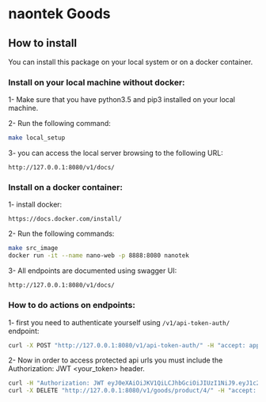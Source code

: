 # naontek Goods 
## How to install
You can install this package on your local system or on a docker container. 

### Install on your local machine without docker:
1- Make sure that you have python3.5 and pip3 installed on your local machine.

2- Run the following command:
```bash
make local_setup
```

3- you can access the local server browsing to the following URL:
```text
http://127.0.0.1:8080/v1/docs/
```

### Install on a docker container:
1- install docker:
```text
https://docs.docker.com/install/
```
2- Run the following commands:
```bash
make src_image
docker run -it --name nano-web -p 8888:8080 nanotek
```
3- All endpoints are documented using swagger UI:
```text
http://127.0.0.1:8080/v1/docs/
```

### How to do actions on endpoints:
1- first you need to authenticate yourself using `/v1/api-token-auth/` endpoint:
```bash
curl -X POST "http://127.0.0.1:8080/v1/api-token-auth/" -H "accept: application/json" -H "Content-Type: application/json" -H "X-CSRFToken: RrZn24hz8Q7fSIxriRSI9Ct1eVRrUwAnSw3rDcly7oNXRgmO8ytu4wLSQvOFg9rS" -d "{ \"username\": \"root\", \"password\": \"root\"}"
```

2- Now in order to access protected api urls you must include the Authorization: JWT <your_token> header.
```bash
curl -H "Authorization: JWT eyJ0eXAiOiJKV1QiLCJhbGciOiJIUzI1NiJ9.eyJ1c2VyX2lkIjoxMSwidXNlcm5hbWUiOiJyb290IiwiZXhwIjoxNTgxNDE5MTIwLCJlbWFpbCI6ImtoYWtzaG91ci5hbWlyQGdtYWlsLmNvbSJ9.tt80vXCmnzrb9wWjxu6tfBcsZPrLeOpST70XeTtleSU" http://127.0.0.1:8080/protected-url/
curl -X DELETE "http://127.0.0.1:8080/v1/goods/product/4/" -H "accept: application/json" -H "Authorization: JWT eyJ0eXAiOiJKV1QiLCJhbGciOiJIUzI1NiJ9.eyJ1c2VyX2lkIjoxMSwidXNlcm5hbWUiOiJyb290IiwiZXhwIjoxNTgxNDE5NDcxLCJlbWFpbCI6ImtoYWtzaG91ci5hbWlyQGdtYWlsLmNvbSJ9.630sWCt3YI-yUSCgoC0kXeXrjqQu8tRECyehCjDfJHw"


```

